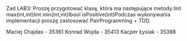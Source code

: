 Zad LAB3:
Proszę przygotować klasę, która ma następujące metody:Iint max(int,int)Iint min(int,int)Ibool isPositive(int)Podczas wykonywania implementacji proszę zastosować PairProgramming + TDD.

Maciej Chajdas - 35361
Konrad Wojda - 35413
Kacper Łysiak - 35388

